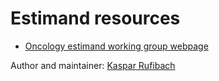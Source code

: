 # Estimand resources

* [Oncology estimand working group webpage](oncoestimand.md)

Author and maintainer: [Kaspar Rufibach](mailto:kaspar.rufibach@roche.com)
